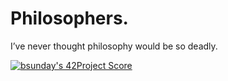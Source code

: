 # Philosophers.
I’ve never thought philosophy would be so deadly.

[![bsunday's 42Project Score](https://badge42.herokuapp.com/api/project/bsunday/Philosophers)](https://github.com/JaeSeoKim/badge42)
